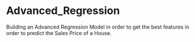 # Advanced_Regression
Building an Advanced Regression Model in order to get the best features in order to predict the Sales Price of a House.
